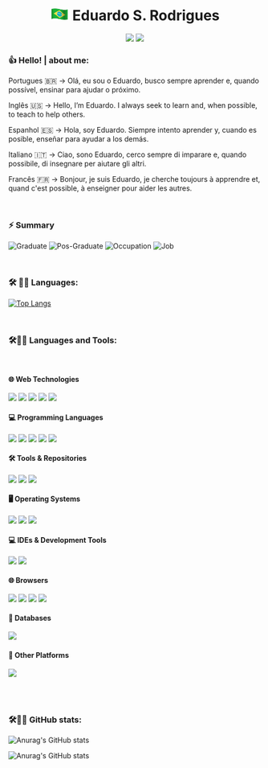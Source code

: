 <!-- 
<p align="center">
  <img src=https://github.com/eduardodsr/eduardodsr/blob/master/dev2.gif?raw=true" alt="dev2" width="150px" />
  <img src=https://github.com/eduardodsr/eduardodsr/blob/master/dev.gif?raw=true" alt="dev" width="150px" />
-->

</p>
<h1 align="center"> <img style="margin: 0 auto" src="https://github.com/eduardodsr/eduardodsr/blob/master/brazil.gif" height="25"> 
<!-- :brazil: --> 
  Eduardo S. Rodrigues 
</h1>

<p align="center">     
  <a href="https://github.com/eduardodsr" alt="github.com/eduardodsr" target="_blank"><img src="https://img.shields.io/badge/-github.com/eduardodsr-0e2c54?style=flat-square&logo=chrome&logoColor=black" /></a>
    <a href="https://profile-summary-for-github.com/user/eduardodsr" alt="profile-summary-for-github" target="_blank">
      <img src="https://img.shields.io/badge/HomePage-0e2c54?style=flat-square&logo=chrome&logoColor=blue" /></a>
  </p>


### :thumbsup: Hello!  | about me: 
<!-- <img style="margin: 0 auto" src="https://github.com/ABSphreak/ABSphreak/blob/master/gifs/Hi.gif" height="25"> -->
<!-- Bem vindo ao meu portfólio! -->


Portugues 🇧🇷 &rarr; 
Olá, eu sou o Eduardo, busco sempre aprender e, quando possível, ensinar para ajudar o próximo.

Inglês 🇺🇸 &rarr; 
Hello, I’m Eduardo. I always seek to learn and, when possible, to teach to help others.

Espanhol 🇪🇸 &rarr; 
Hola, soy Eduardo. Siempre intento aprender y, cuando es posible, enseñar para ayudar a los demás.

Italiano 🇮🇹 &rarr; 
Ciao, sono Eduardo, cerco sempre di imparare e, quando possibile, di insegnare per aiutare gli altri.

Francês 🇫🇷 &rarr; 
Bonjour, je suis Eduardo, je cherche toujours à apprendre et, quand c'est possible, à enseigner pour aider les autres.

<!-- Alemão 🇩🇪 &rarr; 
Hallo, ich bin Eduardo. Ich lerne immer gerne und helfe anderen, wenn es möglich ist. -->

<!-- Japonês 🇯🇵 &rarr; 
こんにちは、エドゥアルドです。いつも学び、可能なときには他の人を助けるために教えることを心がけています。-->

</br>

### ⚡ Summary
<!-- :open_book: -->

![Graduate](https://img.shields.io/badge/Graduate-Information%20Systems%20(Bachelor´s%20%20degree)-blue)
![Pos-Graduate](https://img.shields.io/badge/PosGraduate-Project%20Management-blue)
![Occupation](https://img.shields.io/badge/Occupation-Developer-blue)
![Job](https://img.shields.io/badge/Job-CAIXA-blue)


</br>

### 🛠️ 👨‍💻 Languages: 

<!--
![Github stats](https://github-readme-stats.vercel.app/api?username=eduardodsr&show_icons=true)
-->

[![Top Langs](https://github-readme-stats.vercel.app/api/top-langs/?username=eduardodsr&langs_count=10&hide=glsl,python,css&show_icons=true)](https://github.com/eduardodsr/github-readme-stats)


<!-- ### :mailbox_with_no_mail: Contato:  -->

<!-- :email: : eduardodsr@gmail.com -->




<!--

## GitHub Status | Top Languages Card: :star:

![Github stats](https://github-readme-stats.vercel.app/api?username=eduardodsr&show_icons=true)


[![Top Langs](https://github-readme-stats.vercel.app/api/top-langs/?username=eduardodsr&langs_count=6)](https://github.com/eduardodsr/github-readme-stats)

-->


<!--
[![Top Langs](https://github-readme-stats.vercel.app/api/top-langs/?username=eduardodsr&layout=compact)](https://github.com/eduardodsr/github-readme-stats)
-->

</br>

<div class="code" align="left">
  <h3>🛠️👨‍💻 Languages and Tools:</h3></div>

  <!-- Links de Tecnologias Web --> </br>
  <h4>🌐 Web Technologies</h4>
  <code><a href="https://www.w3.org/html/" target="_blank"><img height="50" src="https://www.vectorlogo.zone/logos/w3_html5/w3_html5-ar21.svg"></a></code>
  <code><a href="https://www.w3.org/css/" target="_blank"><img height="50" src="https://www.vectorlogo.zone/logos/w3_css/w3_css-ar21.svg"></a></code>
  <code><a href="https://getbootstrap.com/" target="_blank"><img height="50" src="https://www.vectorlogo.zone/logos/getbootstrap/getbootstrap-ar21.svg"></a></code>
  <code><a href="https://www.javascript.com/" target="_blank"><img height="50" src="https://www.vectorlogo.zone/logos/javascript/javascript-ar21.svg"></a></code>
  <code><a href="https://www.json.org/" target="_blank"><img height="50" src="https://www.vectorlogo.zone/logos/json/json-ar21.svg"></a></code>

  <!-- Links de Linguagens de Programação --> </br>
  <h4>💻 Programming Languages</h4>
  <code><a href="https://www.php.net/" target="_blank"><img height="50" src="https://www.vectorlogo.zone/logos/php/php-ar21.svg"></a></code>
  <code><a href="https://www.java.com/" target="_blank"><img height="50" src="https://www.vectorlogo.zone/logos/java/java-ar21.svg"></a></code>
  <code><a href="https://spring.io/" target="_blank"><img height="50" src="https://www.vectorlogo.zone/logos/springio/springio-ar21.svg"></a></code>
  <code><a href="https://dotnet.microsoft.com/" target="_blank"><img height="50" src="https://www.vectorlogo.zone/logos/dotnet/dotnet-ar21.svg"></a></code>
  <code><a href="https://www.python.org/" target="_blank"><img height="50" src="https://www.vectorlogo.zone/logos/python/python-ar21.svg"></a></code>

  <!-- Links de Ferramentas e Repositórios --> </br>
  <h4>🛠️ Tools & Repositories</h4>
  <code><a href="https://git-scm.com/" target="_blank"><img height="50" src="https://www.vectorlogo.zone/logos/git-scm/git-scm-ar21.svg"></a></code>
  <code><a href="https://github.com/" target="_blank"><img height="50" src="https://www.vectorlogo.zone/logos/github/github-ar21.svg"></a></code>
  <code><a href="https://www.markdownguide.org/" target="_blank"><img height="50" src="https://www.vectorlogo.zone/logos/commonmark/commonmark-ar21.svg"></a></code>

  <!-- Links de Sistemas Operacionais --> </br>
  <h4>🖥️ Operating Systems</h4>
  <code><a href="https://www.apple.com/" target="_blank"><img height="50" src="https://www.vectorlogo.zone/logos/apple/apple-ar21.svg"></a></code>
  <code><a href="https://www.linux.org/" target="_blank"><img height="50" src="https://www.vectorlogo.zone/logos/linux/linux-ar21.svg"></a></code>
  <code><a href="https://www.microsoft.com/" target="_blank"><img height="50" src="https://www.vectorlogo.zone/logos/microsoft/microsoft-ar21.svg"></a></code>

  <!-- Links de IDEs e Ferramentas de Desenvolvimento --> </br>
  <h4>💻 IDEs & Development Tools</h4>
  <code><a href="https://code.visualstudio.com/" target="_blank"><img height="50" src="https://www.vectorlogo.zone/logos/visualstudio_code/visualstudio_code-ar21.svg"></a></code>
  <code><a href="https://www.jetbrains.com/" target="_blank"><img height="50" src="https://www.vectorlogo.zone/logos/jetbrains/jetbrains-ar21.svg"></a></code>

  <!-- Links de Navegadores --> </br>
  <h4>🌐 Browsers</h4>
  <code><a href="https://developer.mozilla.org/" target="_blank"><img height="50" src="https://www.vectorlogo.zone/logos/firefox/firefox-ar21.svg"></a></code>
  <code><a href="https://developers.google.com/" target="_blank"><img height="50" src="https://www.vectorlogo.zone/logos/google_chrome/google_chrome-ar21.svg"></a></code>
  <code><a href="https://www.apple.com/br/safari/" target="_blank"><img height="50" src="https://www.vectorlogo.zone/logos/apple_safari/apple_safari-ar21.svg"></a></code>
  <code><a href="https://www.microsoft.com/edge/" target="_blank"><img height="50" src="https://www.vectorlogo.zone/logos/microsoft_edge/microsoft_edge-ar21.svg"></a></code>

  <!-- Links de Bancos de Dados --> </br>
  <h4>💾 Databases</h4>
  <code><a href="https://www.mysql.com/" target="_blank"><img height="50" src="https://www.vectorlogo.zone/logos/mysql/mysql-ar21.svg"></a></code>

  <!-- Links de Outras Plataformas -->
  <h4>🔗 Other Platforms</h4>
  <code><a href="https://github.com/EDUARDODSR" target="_blank"><img height="50" src="https://www.vectorlogo.zone/logos/devto/devto-ar21.svg"></a></code>
</div>

</br></br>
<div class="code" align="left">
  <h3>🛠️👨‍💻 GitHub stats:</h3></div>

<!--
[![Anurag's GitHub stats](https://github-readme-stats.vercel.app/api?username=eduardodsr)](https://github.com/eduardodsr/github-readme-stats)
-->

<!--
![Anurag's GitHub stats](https://github-readme-stats.vercel.app/api?username=eduardodsr&count_private=true)
-->

![Anurag's GitHub stats](https://github-readme-stats.vercel.app/api?username=eduardodsr&show_icons=true)

![Anurag's GitHub stats](https://github-readme-stats.vercel.app/api?username=eduardodsr&show_icons=true&theme=dark)

<!-- 
dark, radical, merko, gruvbox, tokyonight, onedark, cobalt, synthwave, highcontrast, dracula
-->




</div>

